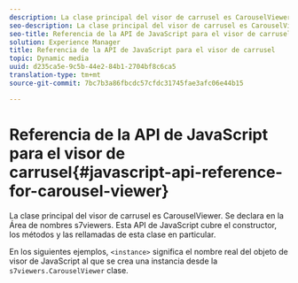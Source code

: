 ```yaml
---
description: La clase principal del visor de carrusel es CarouselViewer. Se declara en la Área de nombres s7viewers. Esta API de JavaScript cubre el constructor, los métodos y las rellamadas de esta clase en particular.
seo-description: La clase principal del visor de carrusel es CarouselViewer. Se declara en la Área de nombres s7viewers. Esta API de JavaScript cubre el constructor, los métodos y las rellamadas de esta clase en particular.
seo-title: Referencia de la API de JavaScript para el visor de carrusel
solution: Experience Manager
title: Referencia de la API de JavaScript para el visor de carrusel
topic: Dynamic media
uuid: d235ca5e-9c5b-44e2-84b1-2704bf8c6ca5
translation-type: tm+mt
source-git-commit: 7bc7b3a86fbcdc57cfdc31745fae3afc06e44b15

---
```



# Referencia de la API de JavaScript para el visor de carrusel{#javascript-api-reference-for-carousel-viewer}

La clase principal del visor de carrusel es CarouselViewer. Se declara en la Área de nombres s7viewers. Esta API de JavaScript cubre el constructor, los métodos y las rellamadas de esta clase en particular.

En los siguientes ejemplos, `<instance>` significa el nombre real del objeto de visor de JavaScript al que se crea una instancia desde la `s7viewers.CarouselViewer` clase.
